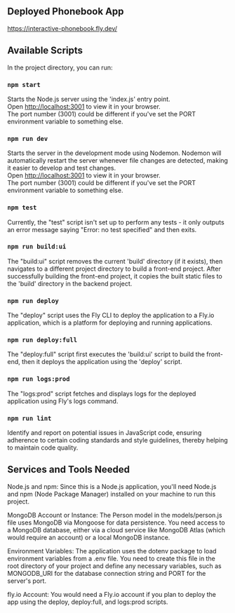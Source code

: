 ## Deployed Phonebook App

https://interactive-phonebook.fly.dev/

## Available Scripts

In the project directory, you can run:

### `npm start`

Starts the Node.js server using the 'index.js' entry point.\
Open [http://localhost:3001](http://localhost:3001) to view it in your browser.\
The port number (3001) could be different if you've set the PORT environment variable to something else.

### `npm run dev`

Starts the server in the development mode using Nodemon. Nodemon will automatically restart the server whenever file changes are detected, making it easier to develop and test changes.\
Open [http://localhost:3001](http://localhost:3001) to view it in your browser.\
The port number (3001) could be different if you've set the PORT environment variable to something else.

### `npm test`

Currently, the "test" script isn't set up to perform any tests - it only outputs an error message saying "Error: no test specified" and then exits.

### `npm run build:ui`

The "build:ui" script removes the current 'build' directory (if it exists), then navigates to a different project directory to build a front-end project. After successfully building the front-end project, it copies the built static files to the 'build' directory in the backend project.

### `npm run deploy`

The "deploy" script uses the Fly CLI to deploy the application to a Fly.io application, which is a platform for deploying and running applications.

### `npm run deploy:full`

The "deploy:full" script first executes the 'build:ui' script to build the front-end, then it deploys the application using the 'deploy' script.

### `npm run logs:prod`

The "logs:prod" script fetches and displays logs for the deployed application using Fly's logs command.

### `npm run lint`

Identify and report on potential issues in JavaScript code, ensuring adherence to certain coding standards and style guidelines, thereby helping to maintain code quality.

## Services and Tools Needed

Node.js and npm: Since this is a Node.js application, you'll need Node.js and npm (Node Package Manager) installed on your machine to run this project.

MongoDB Account or Instance: The Person model in the models/person.js file uses MongoDB via Mongoose for data persistence. You need access to a MongoDB database, either via a cloud service like MongoDB Atlas (which would require an account) or a local MongoDB instance.

Environment Variables: The application uses the dotenv package to load environment variables from a .env file. You need to create this file in the root directory of your project and define any necessary variables, such as MONGODB_URI for the database connection string and PORT for the server's port.

fly.io Account: You would need a Fly.io account if you plan to deploy the app using the deploy, deploy:full, and logs:prod scripts.
